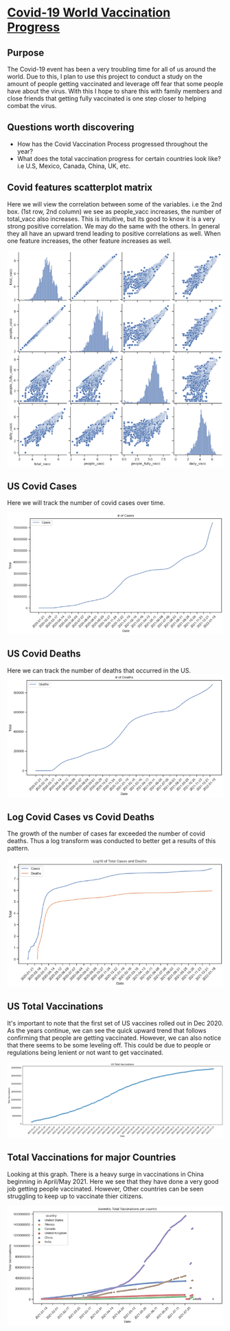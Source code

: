 # [Covid-19 World Vaccination Progress](https://jdelva2.github.io/Covid-19-World-Vaccination-Progress/)

## Purpose
The Covid-19 event has been a very troubling time for all of us around the world. Due to this, I plan to use this project to conduct a study on the amount of people getting vaccinated and leverage off fear that some people have about the virus. With this I hope to share this with family members and close friends that getting fully vaccinated is one step closer to helping combat the virus.

## Questions worth discovering
- How has the Covid Vaccination Process progressed throughout the year?
- What does the total vaccination progress for certain countries look like? i.e U.S, Mexico, Canada, China, UK, etc.



## Covid features scatterplot matrix
 Here we will view the correlation between some of the variables. i.e the 2nd box. (1st row, 2nd column)
 we see as people_vacc increases, the number of total_vacc also increases. This is intuitive, but its good to know it is a very strong positive correlation. We may do the same with the others. In general they all have an upward trend leading to positive correlations as well. When one feature increases, the other feature increases as well.
 
![](https://github.com/jdelva2/Covid-19-World-Vaccination-Progress/blob/main/Plots%20and%20Graph%20Results/covid_features_pairplot.png?raw=true)

## US Covid Cases

Here we will track the number of covid cases over time.

![](https://github.com/jdelva2/Covid-19-World-Vaccination-Progress/blob/main/Plots%20and%20Graph%20Results/num_cases_line_plot.png?raw=true)

## US Covid Deaths
Here we can track the number of deaths that occurred in the US.
![](https://github.com/jdelva2/Covid-19-World-Vaccination-Progress/blob/main/Plots%20and%20Graph%20Results/num_deaths_line_plot.png?raw=true)

## Log Covid Cases vs Covid Deaths
The growth of the number of cases far exceeded the number of covid deaths. Thus a log transform was conducted to better get a results of this pattern.

![](https://github.com/jdelva2/Covid-19-World-Vaccination-Progress/blob/main/Plots%20and%20Graph%20Results/log_cases_deaths_line_plot.png?raw=true)

## US Total Vaccinations

It's important to note that the first set of US vaccines rolled out in Dec 2020. As the years continue, we can see the quick upward trend that follows confirming that people are getting vaccinated. However, we can also notice that there seems to be some leveling off. This could be due to people or regulations being lenient or not want to get vaccinated.

![](https://github.com/jdelva2/Covid-19-World-Vaccination-Progress/blob/main/Plots%20and%20Graph%20Results/US_total_vacc_scatterplot.png?raw=true)


## Total Vaccinations for major Countries

Looking at this graph. There is a heavy surge in vaccinations in China beginning in April/May 2021. Here we see that they have done a very good job getting people vaccinated. However, Other countries can be seen struggling to keep up to vaccinate thier citizens. 

![](https://github.com/jdelva2/Covid-19-World-Vaccination-Progress/blob/main/Plots%20and%20Graph%20Results/total_vacc_for_six_countries.png?raw=true)




